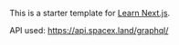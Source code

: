 This is a starter template for [Learn Next.js](https://nextjs.org/learn).

API used: https://api.spacex.land/graphql/
